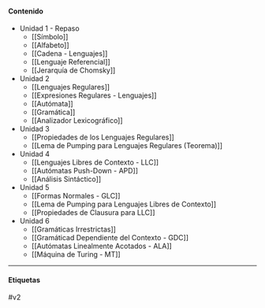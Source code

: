 #### Contenido

- Unidad 1 - Repaso
	- [[Símbolo]] 
	- [[Alfabeto]] 
	- [[Cadena - Lenguajes]]  
	- [[Lenguaje Referencial]] 
	- [[Jerarquía de Chomsky]]
- Unidad 2 
	- [[Lenguajes Regulares]] 
	- [[Expresiones Regulares - Lenguajes]] 
	- [[Autómata]] 
	- [[Gramática]] 
	- [[Analizador Lexicográfico]] 
- Unidad 3
	- [[Propiedades de los Lenguajes Regulares]] 
	- [[Lema de Pumping para Lenguajes Regulares (Teorema)]] 
- Unidad 4
	- [[Lenguajes Libres de Contexto - LLC]] 
	- [[Autómatas Push-Down - APD]]
	- [[Análisis Sintáctico]] 
- Unidad 5
	- [[Formas Normales - GLC]]
	- [[Lema de Pumping para Lenguajes Libres de Contexto]]
	- [[Propiedades de Clausura para LLC]]
- Unidad 6
	- [[Gramáticas Irrestrictas]]
	- [[Gramáticad Dependiente del Contexto - GDC]] 
	- [[Autómatas Linealmente Acotados - ALA]]
	- [[Máquina de Turing - MT]] 

***
#### Etiquetas
#v2 